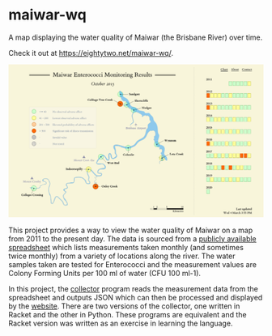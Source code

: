 # maiwar-wq

A map displaying the water quality of Maiwar (the Brisbane River) over time.

Check it out at https://eightytwo.net/maiwar-wq/.

![Screenshot of of the Maiwar Water Quality website](screenshot.png "Screenshot of of the Maiwar Water Quality website")

This project provides a way to view the water quality of Maiwar on a map from 2011 to the present day. The data is sourced from a [publicly available spreadsheet](https://www.brisbane.qld.gov.au/clean-and-green/natural-environment-and-water/water/water-quality-monitoring) which lists measurements taken monthly (and sometimes twice monthly) from a variety of locations along the river. The water samples taken are tested for Enterococci and the measurement values are Colony Forming Units per 100 ml of water (CFU 100 ml-1).

In this project, the [collector](/collector) program reads the measurement data from the spreadsheet and outputs JSON which can then be processed and displayed by the [website](/site). There are two versions of the collector, one written in Racket and the other in Python. These programs are equivalent and the Racket version was written as an exercise in learning the language.
